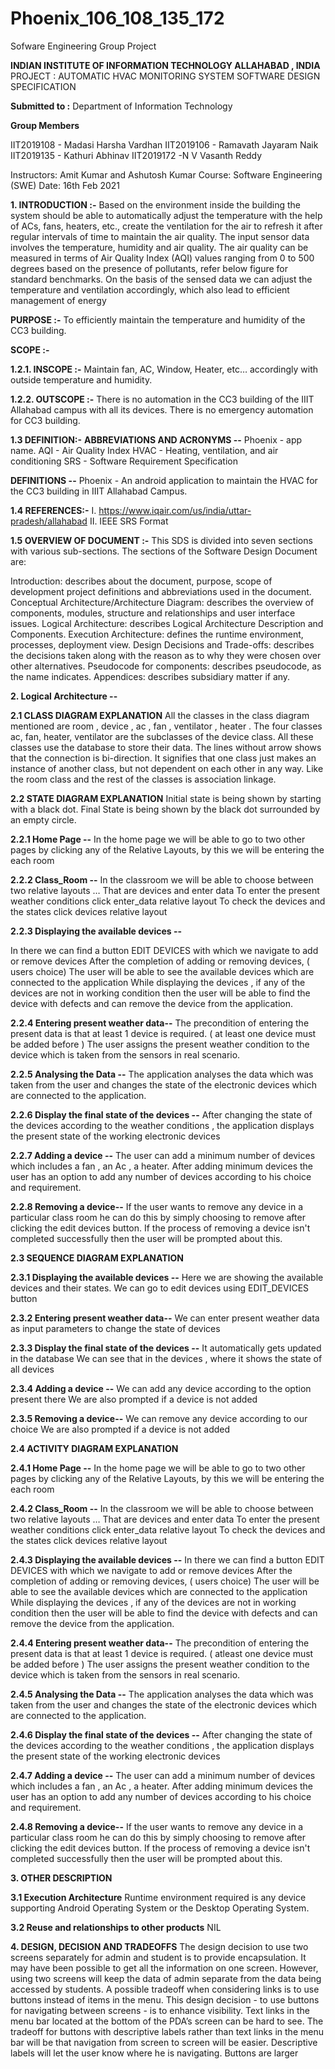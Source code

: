 # Phoenix_106_108_135_172
Sofware Engineering Group Project

**INDIAN INSTITUTE OF INFORMATION TECHNOLOGY ALLAHABAD , INDIA**
PROJECT : AUTOMATIC HVAC MONITORING SYSTEM 
SOFTWARE DESIGN SPECIFICATION

**Submitted to :**
Department of Information Technology

**Group Members**

IIT2019108 - Madasi Harsha Vardhan
IIT2019106 - Ramavath Jayaram Naik
IIT2019135 - Kathuri Abhinav
IIT2019172 -N V Vasanth Reddy

Instructors: Amit Kumar and Ashutosh Kumar 
Course: Software Engineering (SWE) 
Date: 16th Feb 2021


**1. INTRODUCTION :-**
Based on the environment inside the building the system should be able to automatically adjust the temperature with the help of ACs, fans, heaters, etc., create the ventilation for the air to refresh it after regular intervals of time to maintain the air quality. The input sensor data involves the temperature, humidity and air quality. The air quality can be measured in terms of Air Quality Index (AQI) values ranging from 0 to 500 degrees based on the presence of pollutants, refer below figure for standard benchmarks. On the basis of the sensed data we can adjust the temperature and ventilation accordingly, which also lead to efficient management of energy

**PURPOSE :-**
To efficiently maintain the temperature and humidity of the CC3 building.

**SCOPE :-**

**1.2.1. INSCOPE :-**
Maintain fan, AC, Window, Heater, etc… accordingly with outside temperature and humidity. 

**1.2.2. OUTSCOPE :-**
There is no automation in the CC3 building of the IIIT Allahabad campus with all its devices.
There is no emergency automation for CC3 building.


**1.3     DEFINITION:-**
**ABBREVIATIONS AND ACRONYMS --**
Phoenix - app name.
AQI - Air Quality Index
HVAC - Heating, ventilation, and air conditioning
SRS - Software Requirement Specification


**DEFINITIONS  --**
Phoenix - An android application to maintain the HVAC for the CC3 building in IIIT Allahabad Campus.

**1.4 	REFERENCES:-**
	I.	https://www.iqair.com/us/india/uttar-pradesh/allahabad
	II.	IEEE SRS Format


**1.5	OVERVIEW OF DOCUMENT :-**
This SDS is divided into seven sections with various sub-sections. The sections of the Software Design Document are:

Introduction: describes about the document, purpose, scope of development project definitions and abbreviations used in the document.
Conceptual Architecture/Architecture Diagram: describes the overview of components, modules, structure and relationships and user interface issues.
Logical Architecture: describes Logical Architecture Description and Components.
Execution Architecture: defines the runtime environment, processes, deployment view.
Design Decisions and Trade-offs: describes the decisions taken along with the reason as to why they were chosen over other alternatives.
Pseudocode for components: describes pseudocode, as the name indicates.
Appendices: describes subsidiary matter if any.


**2. Logical Architecture --**

**2.1 CLASS DIAGRAM EXPLANATION**
All the classes in the class diagram mentioned are room , device , ac , fan , ventilator , heater .
The four classes ac, fan, heater, ventilator are the subclasses of the device class.
All these classes use the database to store their data.
The lines without arrow shows that the connection is bi-direction. It signifies
that one class just makes an instance of another class, but not dependent on each other in any way.
Like the room class and the rest of the classes is association linkage.

**2.2 STATE DIAGRAM EXPLANATION**
Initial state is being shown by starting with a black dot. Final State is being
shown by the black dot surrounded by an empty circle.

**2.2.1 Home Page --**
In the home page we will be able to go to two other pages by clicking any of the Relative Layouts, by this we will be entering the each room

**2.2.2 Class_Room --**
In the classroom we will be able to choose between two relative layouts …
That are devices and enter data
To enter the present weather conditions click enter_data relative layout
To check the devices and the states click devices relative layout

**2.2.3 Displaying the available devices  --**

In there we can find a button EDIT DEVICES with which we navigate to add or remove devices
After the  completion of adding  or removing devices, ( users choice) The user will be able to see the available devices which are connected to the application
While displaying the devices , if any of the devices are not in working condition then the user will be able to find the device with defects and can remove the device from the application.

**2.2.4 Entering present weather data--**
The precondition of entering the present data is that at least 1 device is required. ( at least one device must be added before )
The user assigns the present weather condition to the device which is taken from the sensors in real scenario.

**2.2.5 Analysing the Data --**
The application analyses the  data which was taken from  the user and changes the state of the  electronic devices which are connected to the application.

**2.2.6 Display the final state of the  devices --**
After changing the state of the devices according to the weather conditions , the application displays the present state of the working electronic devices

**2.2.7 Adding a device --**
The user can add a minimum number of  devices  which includes a fan , an Ac , a heater. After adding minimum devices the user has an option to add any number of devices according to his choice and requirement.

**2.2.8 Removing a device--**
If the user wants to remove any device in a particular class room he can do this by simply choosing to remove after clicking the edit devices button.
If the process of removing a device isn't completed successfully then the user will be prompted about this.

**2.3 SEQUENCE DIAGRAM EXPLANATION**

**2.3.1 Displaying the available devices  --**
Here we are showing the available devices and their states.
We can go to edit devices using EDIT_DEVICES button 

**2.3.2 Entering present weather data--**
We can enter present weather data as input parameters to change the state of devices

**2.3.3 Display the final state of the  devices --**
It automatically gets updated in the database
We can see that in the devices , where it shows the state of all devices

**2.3.4 Adding a device --**
We can add any device according to the option present there
We are also prompted if a device is not added

**2.3.5 Removing a device--**
We can remove any device according to our choice
We are also prompted if a device is not added


**2.4 ACTIVITY DIAGRAM EXPLANATION**

**2.4.1 Home Page --**
In the home page we will be able to go to two other pages by clicking any of the Relative Layouts, by this we will be entering the each room

**2.4.2 Class_Room --**
In the classroom we will be able to choose between two relative layouts …
That are devices and enter data
To enter the present weather conditions click enter_data relative layout
To check the devices and the states click devices relative layout

**2.4.3 Displaying the available devices  --**
In there we can find a button EDIT DEVICES with which we navigate to add or remove devices
After the  completion of adding  or removing devices, ( users choice) The user will be able to see the available devices which are connected to the application
While displaying the devices , if any of the devices are not in working condition then the user will be able to find the device with defects and can remove the device from the application.

**2.4.4 Entering present weather data--**
The precondition of entering the present data is that at least 1 device is required. ( atleast one device must be added before )
The user assigns the present weather condition to the device which is taken from the sensors in real scenario.

**2.4.5 Analysing the Data --**
The application analyses the  data which was taken from  the user and changes the state of the  electronic devices which are connected to the application.

**2.4.6 Display the final state of the  devices --**
After changing the state of the devices according to the weather conditions , the application displays the present state of the working electronic devices

**2.4.7 Adding a device --**
The user can add a minimum number of  devices  which includes a fan , an Ac , a heater. After adding minimum devices the user has an option to add any number of devices according to his choice and requirement.

**2.4.8 Removing a device--**
If the user wants to remove any device in a particular class room he can do this by simply choosing to remove after clicking the edit devices button.
If the process of removing a device isn't completed successfully then the user will be prompted about this.


**3. OTHER DESCRIPTION**

**3.1 Execution Architecture**
Runtime environment required is any device supporting Android Operating
System or the Desktop Operating System.

**3.2 Reuse and relationships to other products**
NIL

**4. DESIGN, DECISION AND TRADEOFFS**
The design decision to use two screens separately for admin and student is to provide encapsulation. 
It may have been possible to get all the information on one screen.
However, using two screens will keep the data of admin separate from the data being accessed by students.
A possible tradeoff when considering links is to use buttons instead of items in the menu. 
This design decision - to use buttons for navigating between screens - is to enhance visibility. 
Text links in the menu bar located at the bottom of the PDA’s screen can be hard to see. 
The tradeoff for buttons with descriptive labels rather than  text links in the menu bar will be that navigation from screen to screen will be easier. 
Descriptive labels will let the user know where he is navigating. Buttons are larger

